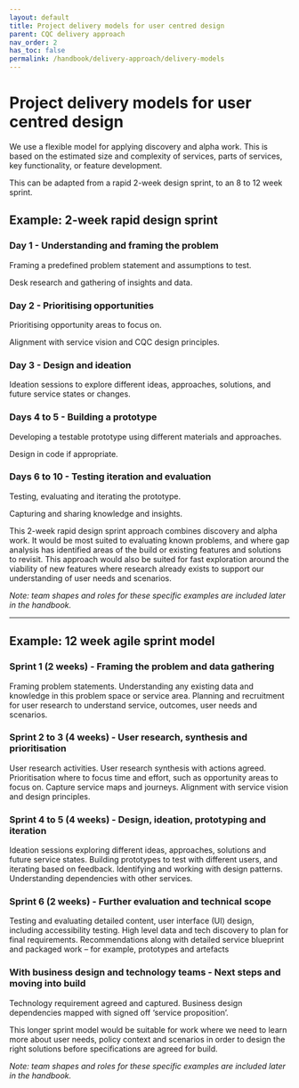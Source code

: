 ```yaml
---
layout: default
title: Project delivery models for user centred design
parent: CQC delivery approach
nav_order: 2
has_toc: false
permalink: /handbook/delivery-approach/delivery-models
---
```


# Project delivery models for user centred design

We use a flexible model for applying discovery and alpha work. This is based on the estimated size and complexity of services, parts of services, key functionality, or feature development. 

This can be adapted from a rapid 2-week design sprint, to an 8 to 12 week sprint.

## Example: 2-week rapid design sprint

### Day 1 - Understanding and framing the problem
Framing a predefined problem statement and assumptions to test.

Desk research and gathering of insights and data.

### Day 2 - Prioritising opportunities
Prioritising opportunity areas to focus on.

Alignment with service vision and CQC design principles.

### Day 3 - Design and ideation
Ideation sessions to explore different ideas, approaches, solutions, and future service states or changes.

### Days 4 to 5 - Building a prototype
Developing a testable prototype using different materials and 
approaches.

Design in code if appropriate.

### Days 6 to 10 - Testing iteration and evaluation
Testing, evaluating and iterating the prototype.

Capturing and sharing knowledge and insights.

This 2-week rapid design sprint approach combines discovery and alpha work. 
It would be most suited to evaluating known problems, and where gap analysis has identified areas of the build or existing features and 
solutions to revisit. 
This approach would also be suited for fast exploration around the viability of new features where research already exists to support our understanding of user needs and scenarios. 

_Note: team shapes and roles for these specific examples are included later in the handbook._

---

## Example: 12 week agile sprint model

### Sprint 1 (2 weeks) - Framing the problem and data gathering
Framing problem statements.
Understanding any existing data and 
knowledge in this problem space or service area.
Planning and recruitment for user research to understand service, outcomes, user needs and scenarios.

### Sprint 2 to 3 (4 weeks) - User research, synthesis and prioritisation 
User research activities.
User research synthesis with actions agreed.
Prioritisation where to focus time and effort, such as opportunity areas to focus on.
Capture service maps and journeys.
Alignment with service vision and design principles.

### Sprint 4 to 5 (4 weeks) - Design, ideation, prototyping and iteration
Ideation sessions exploring different ideas, approaches, solutions and future service states.
Building prototypes to test with different users, and iterating based on feedback.
Identifying and working with design patterns.
Understanding dependencies with other services. 

### Sprint 6 (2 weeks) - Further evaluation and technical scope
Testing and evaluating detailed content, user interface (UI) design, including accessibility testing. 
High level data and tech discovery to plan for final requirements.
Recommendations along with detailed service blueprint and packaged work – for example, prototypes and artefacts

### With business design and technology teams - Next steps and moving into build
Technology requirement agreed and captured.
Business design dependencies mapped with signed off 
‘service proposition’.

This longer sprint model would be suitable for work where we need to learn more about user needs, policy context and scenarios in order to design the right solutions before specifications are agreed for build. 

_Note: team shapes and roles for these specific examples are included later in the handbook._




